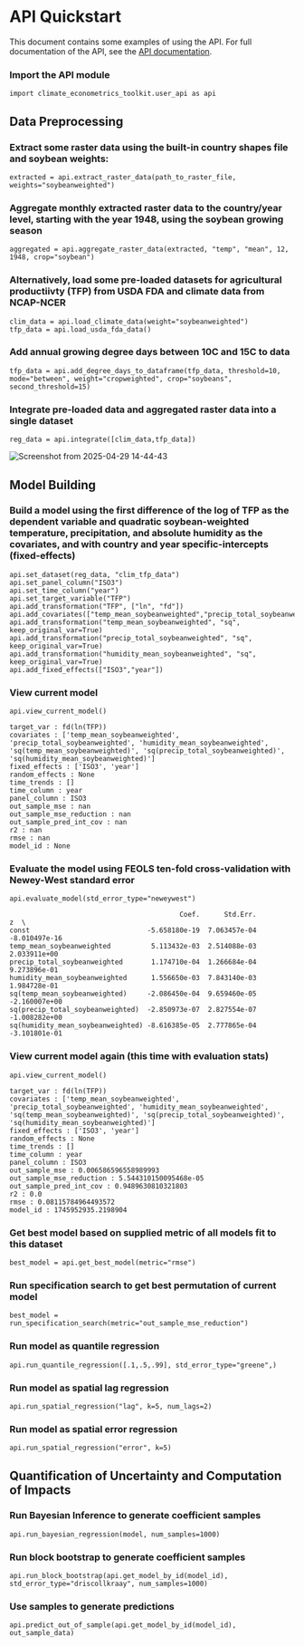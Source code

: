 # API Quickstart

This document contains some examples of using the API. For full documentation of the API, see the [API documentation](api_documentation.pdf).

### Import the API module

```
import climate_econometrics_toolkit.user_api as api
```

## Data Preprocessing

### Extract some raster data using the built-in country shapes file and soybean weights:
```
extracted = api.extract_raster_data(path_to_raster_file, weights="soybeanweighted")
```
### Aggregate monthly extracted raster data to the country/year level, starting with the year 1948, using the soybean growing season
```
aggregated = api.aggregate_raster_data(extracted, "temp", "mean", 12, 1948, crop="soybean")
```

### Alternatively, load some pre-loaded datasets for agricultural productiivty (TFP) from USDA FDA and climate data from NCAP-NCER
```
clim_data = api.load_climate_data(weight="soybeanweighted")
tfp_data = api.load_usda_fda_data()
```
### Add annual growing degree days between 10C and 15C to data 
```
tfp_data = api.add_degree_days_to_dataframe(tfp_data, threshold=10, mode="between", weight="cropweighted", crop="soybeans", second_threshold=15)
```
### Integrate pre-loaded data and aggregated raster data into a single dataset
```
reg_data = api.integrate([clim_data,tfp_data])
```
![Screenshot from 2025-04-29 14-44-43](https://github.com/user-attachments/assets/ffcbb074-d010-426a-b3ec-56f2b5390a9a)

## Model Building

### Build a model using the first difference of the log of TFP as the dependent variable and quadratic soybean-weighted temperature, precipitation, and absolute humidity as the covariates, and with country and year specific-intercepts (fixed-effects)
```
api.set_dataset(reg_data, "clim_tfp_data")
api.set_panel_column("ISO3")
api.set_time_column("year")
api.set_target_variable("TFP")
api.add_transformation("TFP", ["ln", "fd"])
api.add_covariates(["temp_mean_soybeanweighted","precip_total_soybeanweighted","humidity_mean_soybeanweighted"])
api.add_transformation("temp_mean_soybeanweighted", "sq", keep_original_var=True)
api.add_transformation("precip_total_soybeanweighted", "sq", keep_original_var=True)
api.add_transformation("humidity_mean_soybeanweighted", "sq", keep_original_var=True)
api.add_fixed_effects(["ISO3","year"])
```

### View current model
```
api.view_current_model()
```
```
target_var : fd(ln(TFP))
covariates : ['temp_mean_soybeanweighted', 'precip_total_soybeanweighted', 'humidity_mean_soybeanweighted', 'sq(temp_mean_soybeanweighted)', 'sq(precip_total_soybeanweighted)', 'sq(humidity_mean_soybeanweighted)']
fixed_effects : ['ISO3', 'year']
random_effects : None
time_trends : []
time_column : year
panel_column : ISO3
out_sample_mse : nan
out_sample_mse_reduction : nan
out_sample_pred_int_cov : nan
r2 : nan
rmse : nan
model_id : None
```

### Evaluate the model using FEOLS ten-fold cross-validation with Newey-West standard error
```
api.evaluate_model(std_error_type="neweywest")
```
```
                                          Coef.      Std.Err.             z  \
const                             -5.658180e-19  7.063457e-04 -8.010497e-16   
temp_mean_soybeanweighted          5.113432e-03  2.514088e-03  2.033911e+00   
precip_total_soybeanweighted       1.174710e-04  1.266684e-04  9.273896e-01   
humidity_mean_soybeanweighted      1.556650e-03  7.843140e-03  1.984728e-01   
sq(temp_mean_soybeanweighted)     -2.086450e-04  9.659460e-05 -2.160007e+00   
sq(precip_total_soybeanweighted)  -2.850973e-07  2.827554e-07 -1.008282e+00   
sq(humidity_mean_soybeanweighted) -8.616385e-05  2.777865e-04 -3.101801e-01
```

### View current model again (this time with evaluation stats)
```
api.view_current_model()
```
```
target_var : fd(ln(TFP))
covariates : ['temp_mean_soybeanweighted', 'precip_total_soybeanweighted', 'humidity_mean_soybeanweighted', 'sq(temp_mean_soybeanweighted)', 'sq(precip_total_soybeanweighted)', 'sq(humidity_mean_soybeanweighted)']
fixed_effects : ['ISO3', 'year']
random_effects : None
time_trends : []
time_column : year
panel_column : ISO3
out_sample_mse : 0.006586596558989993
out_sample_mse_reduction : 5.544310150095468e-05
out_sample_pred_int_cov : 0.9489630810321803
r2 : 0.0
rmse : 0.08115784964493572
model_id : 1745952935.2198904
```

### Get best model based on supplied metric of all models fit to this dataset
```
best_model = api.get_best_model(metric="rmse")
```

### Run specification search to get best permutation of current model
```
best_model = run_specification_search(metric="out_sample_mse_reduction")
```

### Run model as quantile regression
```
api.run_quantile_regression([.1,.5,.99], std_error_type="greene",)
```

### Run model as spatial lag regression
```
api.run_spatial_regression("lag", k=5, num_lags=2)
```

### Run model as spatial error regression
```
api.run_spatial_regression("error", k=5)
```

## Quantification of Uncertainty and Computation of Impacts

### Run Bayesian Inference to generate coefficient samples
```
api.run_bayesian_regression(model, num_samples=1000)
```
### Run block bootstrap to generate coefficient samples
```
api.run_block_bootstrap(api.get_model_by_id(model_id), std_error_type="driscollkraay", num_samples=1000)
```
### Use samples to generate predictions
```
api.predict_out_of_sample(api.get_model_by_id(model_id), out_sample_data)
```
